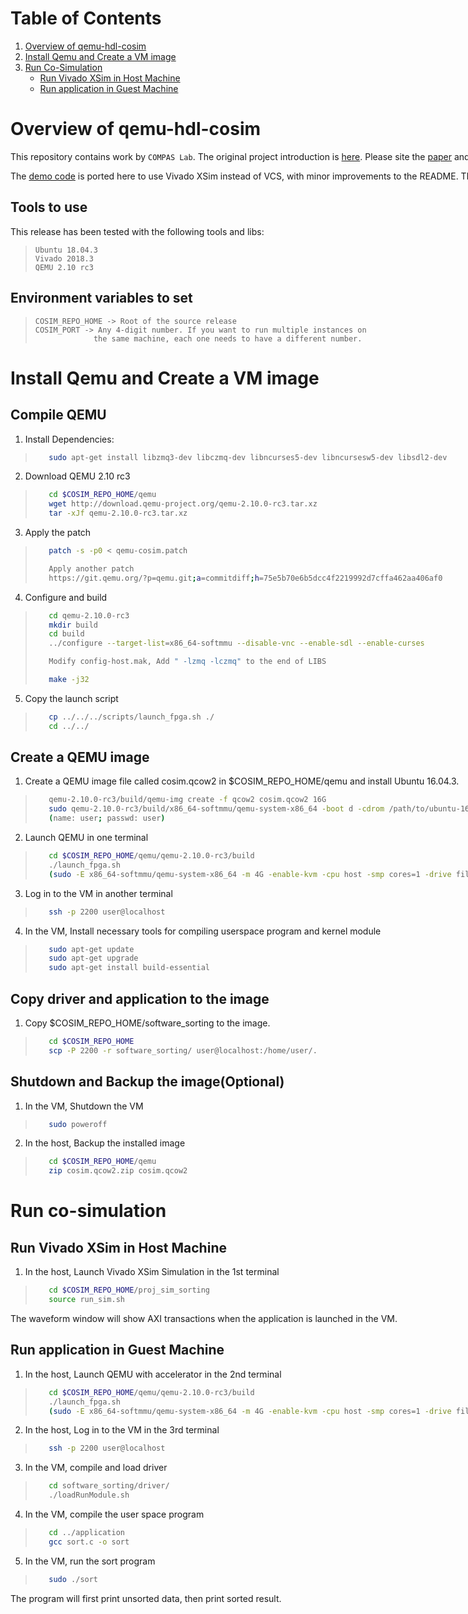 <span style="display: inline-block;">

# Table of Contents
1. [Overview of qemu-hdl-cosim](#overview)
2. [Install Qemu and Create a VM image](#installhost)
3. [Run Co-Simulation](#runcosim)
    - [Run Vivado XSim in Host Machine](#runxsim)
    - [Run application in Guest Machine](#runapp)

<a name="overview"></a>
# Overview of qemu-hdl-cosim

This repository contains work by `COMPAS Lab`. The original project introduction is [here](http://compas.cs.stonybrook.edu/projects/fpgacloud/vm-hdl-cosim/). Please site the [paper](http://compas.cs.stonybrook.edu/~shcho/publication/FPGA_2018_CoSim.pdf) and watch the [presentation](http://www.isfpga.org/fpga2018/slides/2-3.pptx).

The [demo code](https://compas.cs.stonybrook.edu/wordpress/wp-content/uploads/2018/02/cosim_release_fpga2018.tar.gz) is ported here to use Vivado XSim instead of VCS, with minor improvements to the README.
This example source release is the cosim demo for an accelerated sorting application.

Tools to use
----------------------------
This release has been tested with the following tools and libs:
>
>```
>Ubuntu 18.04.3
>Vivado 2018.3
>QEMU 2.10 rc3
>```

Environment variables to set
----------------------------
>
>```
>COSIM_REPO_HOME -> Root of the source release
>COSIM_PORT -> Any 4-digit number. If you want to run multiple instances on 
>              the same machine, each one needs to have a different number.
>```

<a name="installhost"></a>
# Install Qemu and Create a VM image

Compile QEMU
----------------------------
1. Install Dependencies:
>
>```bash
>    sudo apt-get install libzmq3-dev libczmq-dev libncurses5-dev libncursesw5-dev libsdl2-dev

2. Download QEMU 2.10 rc3

>
>```bash
>    cd $COSIM_REPO_HOME/qemu
>    wget http://download.qemu-project.org/qemu-2.10.0-rc3.tar.xz
>    tar -xJf qemu-2.10.0-rc3.tar.xz

3. Apply the patch

>
>```bash
>    patch -s -p0 < qemu-cosim.patch
>
>    Apply another patch
>    https://git.qemu.org/?p=qemu.git;a=commitdiff;h=75e5b70e6b5dcc4f2219992d7cffa462aa406af0

4. Configure and build

>
>```bash
>    cd qemu-2.10.0-rc3
>    mkdir build
>    cd build
>    ../configure --target-list=x86_64-softmmu --disable-vnc --enable-sdl --enable-curses
>
>    Modify config-host.mak, Add " -lzmq -lczmq" to the end of LIBS
>
>    make -j32

5. Copy the launch script

>
>```bash
>    cp ../../../scripts/launch_fpga.sh ./
>    cd ../../

Create a QEMU image
----------------------------
1. Create a QEMU image file called cosim.qcow2 in $COSIM_REPO_HOME/qemu and install Ubuntu 16.04.3.

>
>```bash
>    qemu-2.10.0-rc3/build/qemu-img create -f qcow2 cosim.qcow2 16G
>    sudo qemu-2.10.0-rc3/build/x86_64-softmmu/qemu-system-x86_64 -boot d -cdrom /path/to/ubuntu-16.04.6-server-amd64.iso -smp cpus=2 -accel kvm -m 4096 -hda cosim.qcow2
>    (name: user; passwd: user)

2. Launch QEMU in one terminal

>
>```bash
>    cd $COSIM_REPO_HOME/qemu/qemu-2.10.0-rc3/build
>    ./launch_fpga.sh
>    (sudo -E x86_64-softmmu/qemu-system-x86_64 -m 4G -enable-kvm -cpu host -smp cores=1 -drive file=../../cosim.qcow2,cache=writethrough -device accelerator-pcie -redir tcp:2200::22 -display none)

3. Log in to the VM in another terminal

>
>```bash
>    ssh -p 2200 user@localhost

4. In the VM, Install necessary tools for compiling userspace program and kernel module

>
>```bash
>    sudo apt-get update
>    sudo apt-get upgrade
>    sudo apt-get install build-essential

Copy driver and application to the image
----------------------------
1. Copy $COSIM_REPO_HOME/software_sorting to the image.

>
>```bash
>    cd $COSIM_REPO_HOME
>    scp -P 2200 -r software_sorting/ user@localhost:/home/user/.

Shutdown and Backup the image(Optional)
----------------------------
1. In the VM, Shutdown the VM

>
>```bash
>    sudo poweroff

2. In the host, Backup the installed image
>
>```bash
>    cd $COSIM_REPO_HOME/qemu
>    zip cosim.qcow2.zip cosim.qcow2


<a name="runcosim"></a>
# Run co-simulation

<a name="runxsim"></a>
## Run Vivado XSim in Host Machine

1. In the host, Launch Vivado XSim Simulation in the 1st terminal

>
>```bash
>    cd $COSIM_REPO_HOME/proj_sim_sorting
>    source run_sim.sh

The waveform window will show AXI transactions when the application is launched in the VM.

<a name="runapp"></a>
## Run application in Guest Machine

1. In the host, Launch QEMU with accelerator in the 2nd terminal

>
>```bash
>    cd $COSIM_REPO_HOME/qemu/qemu-2.10.0-rc3/build
>    ./launch_fpga.sh
>    (sudo -E x86_64-softmmu/qemu-system-x86_64 -m 4G -enable-kvm -cpu host -smp cores=1 -drive file=../../cosim.qcow2,cache=writethrough -device accelerator-pcie -redir tcp:2200::22 -display none)

2. In the host, Log in to the VM in the 3rd terminal

>
>```bash
>    ssh -p 2200 user@localhost

3. In the VM, compile and load driver

>
>```bash
>    cd software_sorting/driver/
>    ./loadRunModule.sh

4. In the VM, compile the user space program

>
>```bash
>    cd ../application
>    gcc sort.c -o sort

5. In the VM, run the sort program

>
>```bash
>    sudo ./sort

The program will first print unsorted data, then print sorted result.




